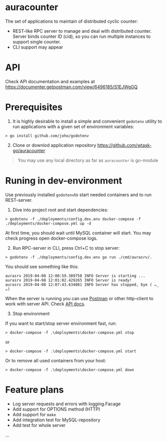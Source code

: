 # auracounter
The set of applications to maintain of distributed cyclic counter:

* REST-like RPC server to manage and deal with distributed counter. Server binds counter ID (cid), so you can run multiple instances to support single counter.
* CLI support may appear

# API
Check API documentation and examples at https://documenter.getpostman.com/view/6496185/S1EJWgGQ

# Prerequisites

1. It is highly desirable to install a simple and convenient `godotenv` utility to run applications with a given set of environment variables:

```
> go install github.com/joho/godotenv
```
2. Clone or downlod application repository https://github.com/wtask-go/auracounter

> You may use any local directory as far as `auracounter` is go-module

# Runing in dev-environment

Use previously installed `godotenv`to start needed containers and to run REST-server.

1. Dive into project root and start dependencies:

```
> godotenv -f ./deployments/config.dev.env docker-compose -f ./deployments/docker-compose.yml up -d
```

At first time, you should wait until MySQL container will start. You may check progress open docker-compose logs.

2. Run RPC-server in CLI, press Ctrl+C to stop server:

```
> godotenv -f ./deployments/config.dev.env go run ./cmd/aurasrv/.
```
You should see something like this:

```
aurasrv 2019-04-08 12:00:59.389758 INFO Server is starting ...
aurasrv 2019-04-08 12:01:02.429265 INFO Server is ready!
aurasrv 2019-04-08 12:07:43.634081 INFO Server has stopped, bye ( ᴗ_ ᴗ)
```
When the server is running you can use [Postman](https://www.getpostman.com/) or other http-client to work with server API. Check [API docs](https://github.com/wtask-go/auracounter).

3. Stop environment

If you want to start/stop server environment fast, run:

```
> docker-compose -f .\deployments\docker-compose.yml stop
```

or

```
> docker-compose -f .\deployments\docker-compose.yml start
```

Or to remove all used containers from your host:

```
> docker-compose -f .\deployments\docker-compose.yml down
```

# Feature plans

* Log server requests and errors with logging.Facage
* Add support for OPTIONS method (HTTP)
* Add support for `make`
* Add integration test for MySQL-repository
* Add test for whole server

...
